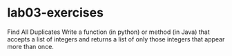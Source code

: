 
# lab03-exercises

Find All Duplicates
Write a function (in python) or method (in Java) that accepts a list of integers and returns a list of only those integers that appear more than once.